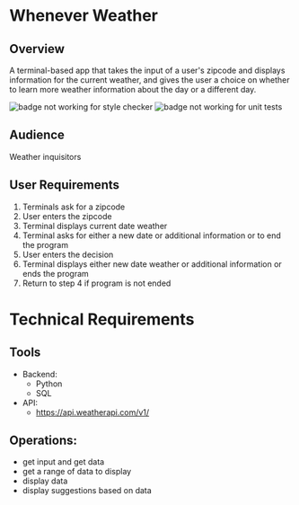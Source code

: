 # Whenever Weather 
## Overview
A terminal-based app that takes the input of a user's zipcode and displays information for the current weather, and gives the user a choice
on whether to learn more weather information about the day or a different day.

![badge not working for style checker](https://github.com/mscotti1/pair_prog_project/actions/workflows/styleCheck.yaml/badge.svg)
![badge not working for unit tests](https://github.com/mscotti1/pair_prog_project/actions/workflows/unitTests.yaml/badge.svg)
## Audience
Weather inquisitors 
## User Requirements 
1. Terminals ask for a zipcode
2. User enters the zipcode
3. Terminal displays current date weather
4. Terminal asks for either a new date or additional information or to end the program
5. User enters the decision
6. Terminal displays either new date weather or additional information or ends the program
7. Return to step 4 if program is not ended

# Technical Requirements
## Tools
* Backend:
    * Python
    * SQL
* API: 
    * https://api.weatherapi.com/v1/

## Operations:
* get input and get data
* get a range of data to display
* display data
* display suggestions based on data
